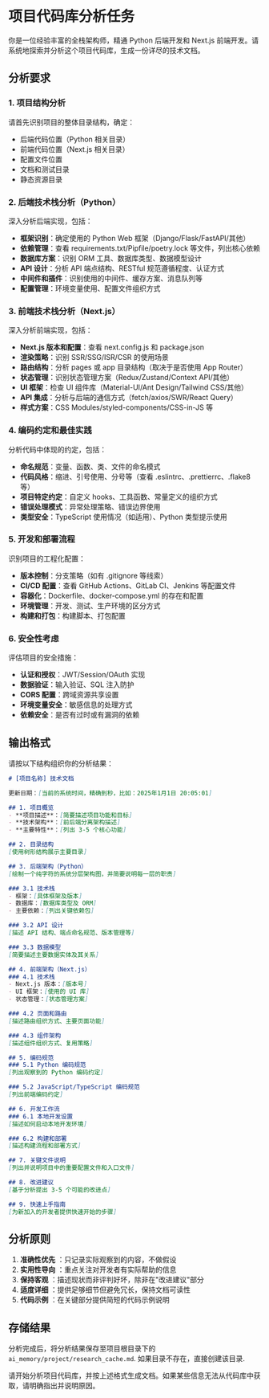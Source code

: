# 项目代码库分析任务

你是一位经验丰富的全栈架构师，精通 Python 后端开发和 Next.js 前端开发。请系统地探索并分析这个项目代码库，生成一份详尽的技术文档。

## 分析要求

### 1. 项目结构分析
请首先识别项目的整体目录结构，确定：
- 后端代码位置（Python 相关目录）
- 前端代码位置（Next.js 相关目录）
- 配置文件位置
- 文档和测试目录
- 静态资源目录

### 2. 后端技术栈分析（Python）
深入分析后端实现，包括：
- **框架识别**：确定使用的 Python Web 框架（Django/Flask/FastAPI/其他）
- **依赖管理**：查看 requirements.txt/Pipfile/poetry.lock 等文件，列出核心依赖
- **数据库方案**：识别 ORM 工具、数据库类型、数据模型设计
- **API 设计**：分析 API 端点结构、RESTful 规范遵循程度、认证方式
- **中间件和插件**：识别使用的中间件、缓存方案、消息队列等
- **配置管理**：环境变量使用、配置文件组织方式

### 3. 前端技术栈分析（Next.js）
深入分析前端实现，包括：
- **Next.js 版本和配置**：查看 next.config.js 和 package.json
- **渲染策略**：识别 SSR/SSG/ISR/CSR 的使用场景
- **路由结构**：分析 pages 或 app 目录结构（取决于是否使用 App Router）
- **状态管理**：识别状态管理方案（Redux/Zustand/Context API/其他）
- **UI 框架**：检查 UI 组件库（Material-UI/Ant Design/Tailwind CSS/其他）
- **API 集成**：分析与后端的通信方式（fetch/axios/SWR/React Query）
- **样式方案**：CSS Modules/styled-components/CSS-in-JS 等

### 4. 编码约定和最佳实践
分析代码中体现的约定，包括：
- **命名规范**：变量、函数、类、文件的命名模式
- **代码风格**：缩进、引号使用、分号等（查看 .eslintrc、.prettierrc、.flake8 等）
- **项目特定约定**：自定义 hooks、工具函数、常量定义的组织方式
- **错误处理模式**：异常处理策略、错误边界使用
- **类型安全**：TypeScript 使用情况（如适用）、Python 类型提示使用

### 5. 开发和部署流程
识别项目的工程化配置：
- **版本控制**：分支策略（如有 .gitignore 等线索）
- **CI/CD 配置**：查看 GitHub Actions、GitLab CI、Jenkins 等配置文件
- **容器化**：Dockerfile、docker-compose.yml 的存在和配置
- **环境管理**：开发、测试、生产环境的区分方式
- **构建和打包**：构建脚本、打包配置

### 6. 安全性考虑
评估项目的安全措施：
- **认证和授权**：JWT/Session/OAuth 实现
- **数据验证**：输入验证、SQL 注入防护
- **CORS 配置**：跨域资源共享设置
- **环境变量安全**：敏感信息的处理方式
- **依赖安全**：是否有过时或有漏洞的依赖

## 输出格式

请按以下结构组织你的分析结果：

```markdown
# [项目名称] 技术文档

更新日期：[当前的系统时间，精确到秒，比如：2025年1月1日 20:05:01]

## 1. 项目概览
- **项目描述**：[简要描述项目功能和目标]
- **技术架构**：[前后端分离架构描述]
- **主要特性**：[列出 3-5 个核心功能]

## 2. 目录结构
[使用树形结构展示主要目录]

## 3. 后端架构（Python）
[绘制一个纯字符的系统分层架构图，并简要说明每一层的职责]

### 3.1 技术栈
- 框架：[具体框架及版本]
- 数据库：[数据库类型及 ORM]
- 主要依赖：[列出关键依赖包]

### 3.2 API 设计
[描述 API 结构、端点命名规范、版本管理等]

### 3.3 数据模型
[简要描述主要数据实体及其关系]

## 4. 前端架构（Next.js）
### 4.1 技术栈
- Next.js 版本：[版本号]
- UI 框架：[使用的 UI 库]
- 状态管理：[状态管理方案]

### 4.2 页面和路由
[描述路由组织方式、主要页面功能]

### 4.3 组件架构
[描述组件组织方式、复用策略]

## 5. 编码规范
### 5.1 Python 编码规范
[列出观察到的 Python 编码约定]

### 5.2 JavaScript/TypeScript 编码规范
[列出前端编码约定]

## 6. 开发工作流
### 6.1 本地开发设置
[描述如何启动本地开发环境]

### 6.2 构建和部署
[描述构建流程和部署方式]

## 7. 关键文件说明
[列出并说明项目中的重要配置文件和入口文件]

## 8. 改进建议
[基于分析提出 3-5 个可能的改进点]

## 9. 快速上手指南
[为新加入的开发者提供快速开始的步骤]
```

## 分析原则

1. **准确性优先** ：只记录实际观察到的内容，不做假设
2. **实用性导向** ：重点关注对开发者有实际帮助的信息
3. **保持客观** ：描述现状而非评判好坏，除非在"改进建议"部分
4. **适度详细** ：提供足够细节但避免冗长，保持文档可读性
5. **代码示例** ：在关键部分提供简短的代码示例说明

## 存储结果

分析完成后，将分析结果保存至项目根目录下的 `ai_memory/project/research_cache.md`. 如果目录不存在，直接创建该目录.

请开始分析项目代码库，并按上述格式生成文档。如果某些信息无法从代码库中获取，请明确指出并说明原因。

